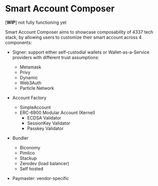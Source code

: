 # Smart Account Composer

[**WIP**] not fully functioning yet

Smart Account Composer aims to showcase composability of 4337 tech stack, by allowing users to customize their smart account across 4 components:

- Signer: support either self-custodial wallets or Wallet-as-a-Service providers with different trust assumptions:
  - Metamask
  - Privy
  - Dynamic
  - Web3Auth
  - Particle Network

- Account Factory
  - SimpleAccount
  - ERC-6900 Modular Account (Kernel)
    - ECDSA Validator
    - SessionKey Validator
    - Passkey Validator

- Bundler
  - Biconomy
  - Pimlico
  - Stackup
  - Zerodev (load balancer)
  - Self hosted

- Paymaster: vendor-specific
